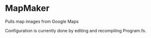 # MapMaker
Pulls map images from Google Maps

Configuration is currently done by editing and recompiling Program.fs.
